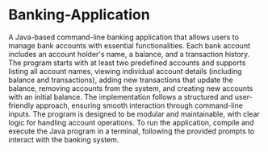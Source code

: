 # Banking-Application
A Java-based command-line banking application that allows users to manage bank accounts with essential functionalities. Each bank account includes an account holder's name, a balance, and a transaction history. The program starts with at least two predefined accounts and supports listing all account names, viewing individual account details (including balance and transactions), adding new transactions that update the balance, removing accounts from the system, and creating new accounts with an initial balance. The implementation follows a structured and user-friendly approach, ensuring smooth interaction through command-line inputs. The program is designed to be modular and maintainable, with clear logic for handling account operations. To run the application, compile and execute the Java program in a terminal, following the provided prompts to interact with the banking system.
